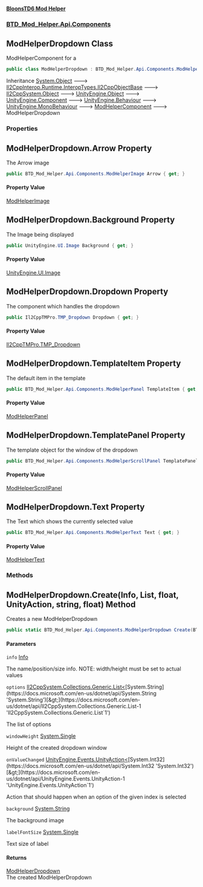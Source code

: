 #### [BloonsTD6 Mod Helper](README.md 'README')
### [BTD_Mod_Helper.Api.Components](README.md#BTD_Mod_Helper.Api.Components 'BTD_Mod_Helper.Api.Components')

## ModHelperDropdown Class

ModHelperComponent for a

```csharp
public class ModHelperDropdown : BTD_Mod_Helper.Api.Components.ModHelperComponent
```

Inheritance [System.Object](https://docs.microsoft.com/en-us/dotnet/api/System.Object 'System.Object') &#129106; [Il2CppInterop.Runtime.InteropTypes.Il2CppObjectBase](https://docs.microsoft.com/en-us/dotnet/api/Il2CppInterop.Runtime.InteropTypes.Il2CppObjectBase 'Il2CppInterop.Runtime.InteropTypes.Il2CppObjectBase') &#129106; [Il2CppSystem.Object](https://docs.microsoft.com/en-us/dotnet/api/Il2CppSystem.Object 'Il2CppSystem.Object') &#129106; [UnityEngine.Object](https://docs.microsoft.com/en-us/dotnet/api/UnityEngine.Object 'UnityEngine.Object') &#129106; [UnityEngine.Component](https://docs.microsoft.com/en-us/dotnet/api/UnityEngine.Component 'UnityEngine.Component') &#129106; [UnityEngine.Behaviour](https://docs.microsoft.com/en-us/dotnet/api/UnityEngine.Behaviour 'UnityEngine.Behaviour') &#129106; [UnityEngine.MonoBehaviour](https://docs.microsoft.com/en-us/dotnet/api/UnityEngine.MonoBehaviour 'UnityEngine.MonoBehaviour') &#129106; [ModHelperComponent](BTD_Mod_Helper.Api.Components.ModHelperComponent.md 'BTD_Mod_Helper.Api.Components.ModHelperComponent') &#129106; ModHelperDropdown
### Properties

<a name='BTD_Mod_Helper.Api.Components.ModHelperDropdown.Arrow'></a>

## ModHelperDropdown.Arrow Property

The Arrow image

```csharp
public BTD_Mod_Helper.Api.Components.ModHelperImage Arrow { get; }
```

#### Property Value
[ModHelperImage](BTD_Mod_Helper.Api.Components.ModHelperImage.md 'BTD_Mod_Helper.Api.Components.ModHelperImage')

<a name='BTD_Mod_Helper.Api.Components.ModHelperDropdown.Background'></a>

## ModHelperDropdown.Background Property

The Image being displayed

```csharp
public UnityEngine.UI.Image Background { get; }
```

#### Property Value
[UnityEngine.UI.Image](https://docs.microsoft.com/en-us/dotnet/api/UnityEngine.UI.Image 'UnityEngine.UI.Image')

<a name='BTD_Mod_Helper.Api.Components.ModHelperDropdown.Dropdown'></a>

## ModHelperDropdown.Dropdown Property

The component which handles the dropdown

```csharp
public Il2CppTMPro.TMP_Dropdown Dropdown { get; }
```

#### Property Value
[Il2CppTMPro.TMP_Dropdown](https://docs.microsoft.com/en-us/dotnet/api/Il2CppTMPro.TMP_Dropdown 'Il2CppTMPro.TMP_Dropdown')

<a name='BTD_Mod_Helper.Api.Components.ModHelperDropdown.TemplateItem'></a>

## ModHelperDropdown.TemplateItem Property

The default item in the template

```csharp
public BTD_Mod_Helper.Api.Components.ModHelperPanel TemplateItem { get; }
```

#### Property Value
[ModHelperPanel](BTD_Mod_Helper.Api.Components.ModHelperPanel.md 'BTD_Mod_Helper.Api.Components.ModHelperPanel')

<a name='BTD_Mod_Helper.Api.Components.ModHelperDropdown.TemplatePanel'></a>

## ModHelperDropdown.TemplatePanel Property

The template object for the window of the dropdown

```csharp
public BTD_Mod_Helper.Api.Components.ModHelperScrollPanel TemplatePanel { get; }
```

#### Property Value
[ModHelperScrollPanel](BTD_Mod_Helper.Api.Components.ModHelperScrollPanel.md 'BTD_Mod_Helper.Api.Components.ModHelperScrollPanel')

<a name='BTD_Mod_Helper.Api.Components.ModHelperDropdown.Text'></a>

## ModHelperDropdown.Text Property

The Text which shows the currently selected value

```csharp
public BTD_Mod_Helper.Api.Components.ModHelperText Text { get; }
```

#### Property Value
[ModHelperText](BTD_Mod_Helper.Api.Components.ModHelperText.md 'BTD_Mod_Helper.Api.Components.ModHelperText')
### Methods

<a name='BTD_Mod_Helper.Api.Components.ModHelperDropdown.Create(BTD_Mod_Helper.Api.Components.Info,Il2CppSystem.Collections.Generic.List_string_,float,UnityEngine.Events.UnityAction_int_,string,float)'></a>

## ModHelperDropdown.Create(Info, List<string>, float, UnityAction<int>, string, float) Method

Creates a new ModHelperDropdown

```csharp
public static BTD_Mod_Helper.Api.Components.ModHelperDropdown Create(BTD_Mod_Helper.Api.Components.Info info, Il2CppSystem.Collections.Generic.List<string> options, float windowHeight, UnityEngine.Events.UnityAction<int> onValueChanged, string background=null, float labelFontSize=42f);
```
#### Parameters

<a name='BTD_Mod_Helper.Api.Components.ModHelperDropdown.Create(BTD_Mod_Helper.Api.Components.Info,Il2CppSystem.Collections.Generic.List_string_,float,UnityEngine.Events.UnityAction_int_,string,float).info'></a>

`info` [Info](BTD_Mod_Helper.Api.Components.Info.md 'BTD_Mod_Helper.Api.Components.Info')

The name/position/size info. NOTE: width/height must be set to actual values

<a name='BTD_Mod_Helper.Api.Components.ModHelperDropdown.Create(BTD_Mod_Helper.Api.Components.Info,Il2CppSystem.Collections.Generic.List_string_,float,UnityEngine.Events.UnityAction_int_,string,float).options'></a>

`options` [Il2CppSystem.Collections.Generic.List&lt;](https://docs.microsoft.com/en-us/dotnet/api/Il2CppSystem.Collections.Generic.List-1 'Il2CppSystem.Collections.Generic.List`1')[System.String](https://docs.microsoft.com/en-us/dotnet/api/System.String 'System.String')[&gt;](https://docs.microsoft.com/en-us/dotnet/api/Il2CppSystem.Collections.Generic.List-1 'Il2CppSystem.Collections.Generic.List`1')

The list of options

<a name='BTD_Mod_Helper.Api.Components.ModHelperDropdown.Create(BTD_Mod_Helper.Api.Components.Info,Il2CppSystem.Collections.Generic.List_string_,float,UnityEngine.Events.UnityAction_int_,string,float).windowHeight'></a>

`windowHeight` [System.Single](https://docs.microsoft.com/en-us/dotnet/api/System.Single 'System.Single')

Height of the created dropdown window

<a name='BTD_Mod_Helper.Api.Components.ModHelperDropdown.Create(BTD_Mod_Helper.Api.Components.Info,Il2CppSystem.Collections.Generic.List_string_,float,UnityEngine.Events.UnityAction_int_,string,float).onValueChanged'></a>

`onValueChanged` [UnityEngine.Events.UnityAction&lt;](https://docs.microsoft.com/en-us/dotnet/api/UnityEngine.Events.UnityAction-1 'UnityEngine.Events.UnityAction`1')[System.Int32](https://docs.microsoft.com/en-us/dotnet/api/System.Int32 'System.Int32')[&gt;](https://docs.microsoft.com/en-us/dotnet/api/UnityEngine.Events.UnityAction-1 'UnityEngine.Events.UnityAction`1')

Action that should happen when an option of the given index is selected

<a name='BTD_Mod_Helper.Api.Components.ModHelperDropdown.Create(BTD_Mod_Helper.Api.Components.Info,Il2CppSystem.Collections.Generic.List_string_,float,UnityEngine.Events.UnityAction_int_,string,float).background'></a>

`background` [System.String](https://docs.microsoft.com/en-us/dotnet/api/System.String 'System.String')

The background image

<a name='BTD_Mod_Helper.Api.Components.ModHelperDropdown.Create(BTD_Mod_Helper.Api.Components.Info,Il2CppSystem.Collections.Generic.List_string_,float,UnityEngine.Events.UnityAction_int_,string,float).labelFontSize'></a>

`labelFontSize` [System.Single](https://docs.microsoft.com/en-us/dotnet/api/System.Single 'System.Single')

Text size of label

#### Returns
[ModHelperDropdown](BTD_Mod_Helper.Api.Components.ModHelperDropdown.md 'BTD_Mod_Helper.Api.Components.ModHelperDropdown')  
The created ModHelperDropdown
